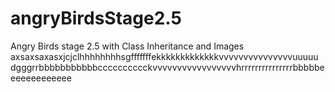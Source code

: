 # angryBirdsStage2.5
Angry Birds stage 2.5 with Class Inheritance and Images
axsaxsaxasxjcjclhhhhhhhhsgfffffffekkkkkkkkkkkkkvvvvvvvvvvvvvvvuuuuu
dgggrrbbbbbbbbbbbcccccccccckvvvvvvvvvvvvvvvvvhrrrrrrrrrrrrrrrbbbbbeeeeeeeeeeeee

